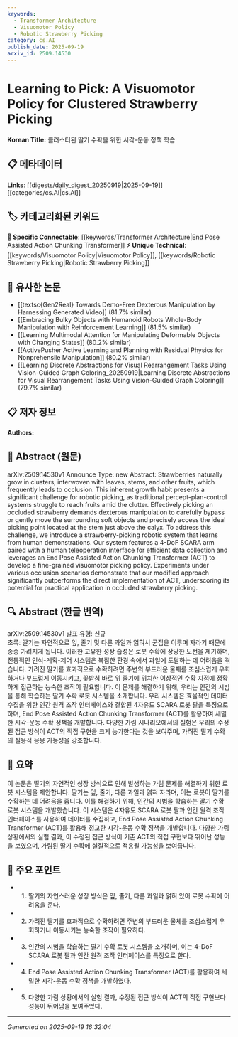 ```yaml
---
keywords:
  - Transformer Architecture
  - Visuomotor Policy
  - Robotic Strawberry Picking
category: cs.AI
publish_date: 2025-09-19
arxiv_id: 2509.14530
---
```


<!-- KEYWORD_LINKING_METADATA:
{
  "processed_timestamp": "2025-09-22 21:38:11.374039",
  "vocabulary_version": "1.0",
  "selected_keywords": [
    "Transformer Architecture",
    "Visuomotor Policy",
    "Robotic Strawberry Picking"
  ],
  "rejected_keywords": [
    "Human Teleoperation Interface"
  ],
  "similarity_scores": {
    "Transformer Architecture": 0.82,
    "Visuomotor Policy": 0.78,
    "Robotic Strawberry Picking": 0.77
  },
  "extraction_method": "AI_prompt_based",
  "budget_applied": true
}
-->


# Learning to Pick: A Visuomotor Policy for Clustered Strawberry Picking

**Korean Title:** 클러스터된 딸기 수확을 위한 시각-운동 정책 학습

## 📋 메타데이터

**Links**: [[digests/daily_digest_20250919|2025-09-19]]   [[categories/cs.AI|cs.AI]]

## 🏷️ 카테고리화된 키워드
**🔗 Specific Connectable**: [[keywords/Transformer Architecture|End Pose Assisted Action Chunking Transformer]]
**⚡ Unique Technical**: [[keywords/Visuomotor Policy|Visuomotor Policy]], [[keywords/Robotic Strawberry Picking|Robotic Strawberry Picking]]

## 🔗 유사한 논문
- [[textsc{Gen2Real} Towards Demo-Free Dexterous Manipulation by Harnessing Generated Video]] (81.7% similar)
- [[Embracing Bulky Objects with Humanoid Robots Whole-Body Manipulation with Reinforcement Learning]] (81.5% similar)
- [[Learning Multimodal Attention for Manipulating Deformable Objects with Changing States]] (80.2% similar)
- [[ActivePusher Active Learning and Planning with Residual Physics for Nonprehensile Manipulation]] (80.2% similar)
- [[Learning Discrete Abstractions for Visual Rearrangement Tasks Using Vision-Guided Graph Coloring_20250919|Learning Discrete Abstractions for Visual Rearrangement Tasks Using Vision-Guided Graph Coloring]] (79.7% similar)

## 📋 저자 정보

**Authors:** 

## 📄 Abstract (원문)

arXiv:2509.14530v1 Announce Type: new 
Abstract: Strawberries naturally grow in clusters, interwoven with leaves, stems, and other fruits, which frequently leads to occlusion. This inherent growth habit presents a significant challenge for robotic picking, as traditional percept-plan-control systems struggle to reach fruits amid the clutter. Effectively picking an occluded strawberry demands dexterous manipulation to carefully bypass or gently move the surrounding soft objects and precisely access the ideal picking point located at the stem just above the calyx. To address this challenge, we introduce a strawberry-picking robotic system that learns from human demonstrations. Our system features a 4-DoF SCARA arm paired with a human teleoperation interface for efficient data collection and leverages an End Pose Assisted Action Chunking Transformer (ACT) to develop a fine-grained visuomotor picking policy. Experiments under various occlusion scenarios demonstrate that our modified approach significantly outperforms the direct implementation of ACT, underscoring its potential for practical application in occluded strawberry picking.

## 🔍 Abstract (한글 번역)

arXiv:2509.14530v1 발표 유형: 신규  
초록: 딸기는 자연적으로 잎, 줄기 및 다른 과일과 얽혀서 군집을 이루며 자라기 때문에 종종 가려지게 됩니다. 이러한 고유한 성장 습성은 로봇 수확에 상당한 도전을 제기하며, 전통적인 인식-계획-제어 시스템은 복잡한 환경 속에서 과일에 도달하는 데 어려움을 겪습니다. 가려진 딸기를 효과적으로 수확하려면 주변의 부드러운 물체를 조심스럽게 우회하거나 부드럽게 이동시키고, 꽃받침 바로 위 줄기에 위치한 이상적인 수확 지점에 정확하게 접근하는 능숙한 조작이 필요합니다. 이 문제를 해결하기 위해, 우리는 인간의 시범을 통해 학습하는 딸기 수확 로봇 시스템을 소개합니다. 우리 시스템은 효율적인 데이터 수집을 위한 인간 원격 조작 인터페이스와 결합된 4자유도 SCARA 로봇 팔을 특징으로 하며, End Pose Assisted Action Chunking Transformer (ACT)를 활용하여 세밀한 시각-운동 수확 정책을 개발합니다. 다양한 가림 시나리오에서의 실험은 우리의 수정된 접근 방식이 ACT의 직접 구현을 크게 능가한다는 것을 보여주며, 가려진 딸기 수확의 실용적 응용 가능성을 강조합니다.

## 📝 요약

이 논문은 딸기의 자연적인 성장 방식으로 인해 발생하는 가림 문제를 해결하기 위한 로봇 시스템을 제안합니다. 딸기는 잎, 줄기, 다른 과일과 얽혀 자라며, 이는 로봇이 딸기를 수확하는 데 어려움을 줍니다. 이를 해결하기 위해, 인간의 시범을 학습하는 딸기 수확 로봇 시스템을 개발했습니다. 이 시스템은 4자유도 SCARA 로봇 팔과 인간 원격 조작 인터페이스를 사용하여 데이터를 수집하고, End Pose Assisted Action Chunking Transformer (ACT)를 활용해 정교한 시각-운동 수확 정책을 개발합니다. 다양한 가림 상황에서의 실험 결과, 이 수정된 접근 방식이 기존 ACT의 직접 구현보다 뛰어난 성능을 보였으며, 가림된 딸기 수확에 실질적으로 적용될 가능성을 보여줍니다.

## 🎯 주요 포인트

- 1. 딸기의 자연스러운 성장 방식은 잎, 줄기, 다른 과일과 얽혀 있어 로봇 수확에 어려움을 준다.

- 2. 가려진 딸기를 효과적으로 수확하려면 주변의 부드러운 물체를 조심스럽게 우회하거나 이동시키는 능숙한 조작이 필요하다.

- 3. 인간의 시범을 학습하는 딸기 수확 로봇 시스템을 소개하며, 이는 4-DoF SCARA 로봇 팔과 인간 원격 조작 인터페이스를 특징으로 한다.

- 4. End Pose Assisted Action Chunking Transformer (ACT)를 활용하여 세밀한 시각-운동 수확 정책을 개발하였다.

- 5. 다양한 가림 상황에서의 실험 결과, 수정된 접근 방식이 ACT의 직접 구현보다 성능이 뛰어남을 보여주었다.

---

*Generated on 2025-09-19 16:32:04*